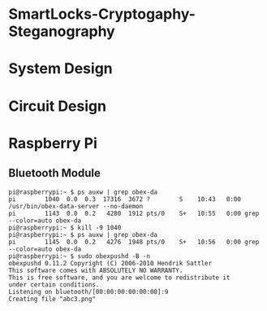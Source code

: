 # SmartLocks-Cryptogaphy-Steganography

# System Design
[](https://github.com/ChaiBapchya/SmartLocks-Cryptogaphy-Steganography/blob/master/Pictures/System%20Design.png)

# Circuit Design
[](https://github.com/ChaiBapchya/SmartLocks-Cryptogaphy-Steganography/blob/master/Pictures/Circuit%20diagram.png)


# Raspberry Pi 
## Bluetooth Module
```
pi@raspberrypi:~ $ ps auxw | grep obex-da
pi        1040  0.0  0.3  17316  3672 ?        S    10:43   0:00 /usr/bin/obex-data-server --no-daemon 
pi        1143  0.0  0.2   4280  1912 pts/0    S+   10:55   0:00 grep --color=auto obex-da
pi@raspberrypi:~ $ kill -9 1040
pi@raspberrypi:~ $ ps auxw | grep obex-da
pi        1145  0.0  0.2   4276  1948 pts/0    S+   10:56   0:00 grep --color=auto obex-da
pi@raspberrypi:~ $ sudo obexpushd -B -n
obexpushd 0.11.2 Copyright (C) 2006-2010 Hendrik Sattler
This software comes with ABSOLUTELY NO WARRANTY.
This is free software, and you are welcome to redistribute it
under certain conditions.
Listening on bluetooth/[00:00:00:00:00:00]:9
Creating file "abc3.png"
```
